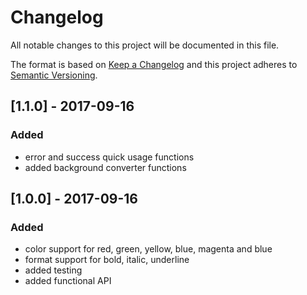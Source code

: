 # Changelog
All notable changes to this project will be documented in this file.

The format is based on [Keep a Changelog](http://keepachangelog.com/en/1.0.0/)
and this project adheres to [Semantic Versioning](http://semver.org/spec/v2.0.0.html).

## [1.1.0] - 2017-09-16
### Added
* error and success quick usage functions
* added background converter functions

## [1.0.0] - 2017-09-16
### Added
* color support for red, green, yellow, blue, magenta and blue
* format support for bold, italic, underline
* added testing
* added functional API